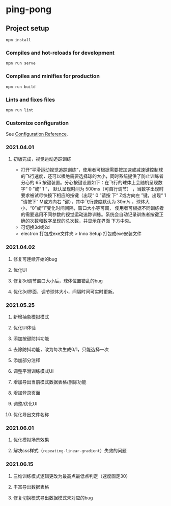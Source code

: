 # ping-pong

## Project setup
```
npm install
```

### Compiles and hot-reloads for development
```
npm run serve
```

### Compiles and minifies for production
```
npm run build
```

### Lints and fixes files
```
npm run lint
```

### Customize configuration
See [Configuration Reference](https://cli.vuejs.org/config/).


### 2021.04.01

1. 初版完成，视觉运动追踪训练

    - 打开“平滑运动视觉追踪训练”，使用者可根据需要按加速或减速键控制球
          的飞行速度，还可以根绝需要选择球的大小，同时系统提供了防止训练者分心的
          65 按键装置。分心按键设置如下：在飞行的球体上会随机呈现数字“ 0 ”或“ 1
          ”， 默认呈现时间为 500ms（可自行调节）
          ，当数字出现时要求被试尽快按下相应的按键（出现“ 0 ”请按 下“ Z或方向左
          ”键，出现“ 1 ”请按下“ M或方向右 ”键），其中飞行速度默认为 30m/s
          ，球体大小，“0”或“1”变化时间间隔，窗口大小等可调，
          使用者可根据不同训练者的需要选用不同参数的视觉运动追踪训练。系统会自动记录训练者按键正确的次数和数字呈现的总次数，并显示在界面
          下方中央。
    - 可切换3d或2d
    - electron 打包成exe文件夹 > Inno Setup 打包成exe安装文件

### 2021.04.02

1. 修复可连续开始的bug

2. 优化UI

3. 修复3d调节窗口大小后，球体位置错乱的bug

4. 优化3d界面，调节球体大小，间隔时间可实时更新。

### 2021.05.25

1. 新增抽象模拟模式

2. 优化UI体验

3. 添加按键防抖功能

4. 去除防抖功能，改为每次生成0/1，只能选择一次

5. 添加部分注释

6. 调整平滑训练模式UI

7. 增加导出当前模式数据表格/删除功能

8. 增加登录页面

9. 调整/优化UI

10. 优化导出文件名称

### 2021.06.01

1. 优化模拟场景效果

2. 解决css样式（`repeating-linear-gradient`）失效的问题

### 2021.06.15

1. 三维训练模式逻辑更改为最高点最低点判定（速度固定30）

2. 丰富导出数据表格

3. 修复切换模式导出数据模式未对应的bug
